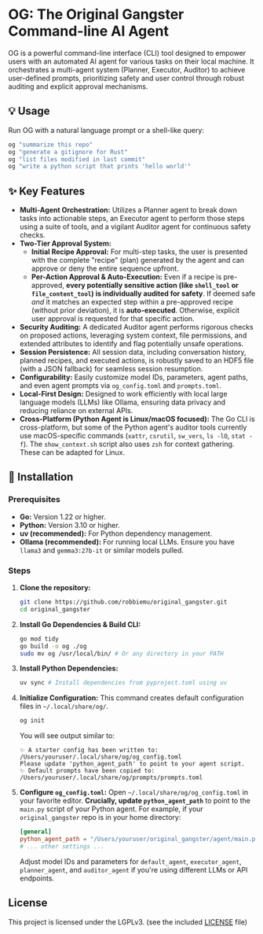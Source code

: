 # OG: The Original Gangster Command-line AI Agent

OG is a powerful command-line interface (CLI) tool designed to empower users with an automated AI agent for various tasks on their local machine. It orchestrates a multi-agent system (Planner, Executor, Auditor) to achieve user-defined prompts, prioritizing safety and user control through robust auditing and explicit approval mechanisms.

## 💡 Usage

Run OG with a natural language prompt or a shell-like query:

```bash
og "summarize this repo"
og "generate a gitignore for Rust"
og "list files modified in last commit"
og "write a python script that prints 'hello world'"
```

## ✨ Key Features

*   **Multi-Agent Orchestration:** Utilizes a Planner agent to break down tasks into actionable steps, an Executor agent to perform those steps using a suite of tools, and a vigilant Auditor agent for continuous safety checks.
*   **Two-Tier Approval System:**
    *   **Initial Recipe Approval:** For multi-step tasks, the user is presented with the complete "recipe" (plan) generated by the agent and can approve or deny the entire sequence upfront.
    *   **Per-Action Approval & Auto-Execution:** Even if a recipe is pre-approved, **every potentially sensitive action (like `shell_tool` or `file_content_tool`) is individually audited for safety**. If deemed safe *and* it matches an expected step within a pre-approved recipe (without prior deviation), it is **auto-executed**. Otherwise, explicit user approval is requested for that specific action.
*   **Security Auditing:** A dedicated Auditor agent performs rigorous checks on proposed actions, leveraging system context, file permissions, and extended attributes to identify and flag potentially unsafe operations.
*   **Session Persistence:** All session data, including conversation history, planned recipes, and executed actions, is robustly saved to an HDF5 file (with a JSON fallback) for seamless session resumption.
*   **Configurability:** Easily customize model IDs, parameters, agent paths, and even agent prompts via `og_config.toml` and `prompts.toml`.
*   **Local-First Design:** Designed to work efficiently with local large language models (LLMs) like Ollama, ensuring data privacy and reducing reliance on external APIs.
*   **Cross-Platform (Python Agent is Linux/macOS focused):** The Go CLI is cross-platform, but some of the Python agent's auditor tools currently use macOS-specific commands (`xattr`, `csrutil`, `sw_vers`, `ls -lO`, `stat -f`). The `show_context.sh` script also uses `zsh` for context gathering. These can be adapted for Linux.

## 🚀 Installation

### Prerequisites

*   **Go:** Version 1.22 or higher.
*   **Python:** Version 3.10 or higher.
*   **uv (recommended):** For Python dependency management.
*   **Ollama (recommended):** For running local LLMs. Ensure you have `llama3` and `gemma3:27b-it` or similar models pulled.

### Steps

1.  **Clone the repository:**
    ```bash
    git clone https://github.com/robbiemu/original_gangster.git
    cd original_gangster
    ```

2.  **Install Go Dependencies & Build CLI:**
    ```bash
    go mod tidy
    go build -o og ./og
    sudo mv og /usr/local/bin/ # Or any directory in your PATH
    ```

3.  **Install Python Dependencies:**
    ```bash
    uv sync # Install dependencies from pyproject.toml using uv
    ```

4.  **Initialize Configuration:**
    This command creates default configuration files in `~/.local/share/og/`.
    ```bash
    og init
    ```
    You will see output similar to:
    ```
    ✨ A starter config has been written to: /Users/youruser/.local/share/og/og_config.toml
    Please update 'python_agent_path' to point to your agent script.
    ✨ Default prompts have been copied to: /Users/youruser/.local/share/og/prompts/prompts.toml
    ```

5.  **Configure `og_config.toml`:**
    Open `~/.local/share/og/og_config.toml` in your favorite editor.
    **Crucially, update `python_agent_path`** to point to the `main.py` script of your Python agent.
    For example, if your `original_gangster` repo is in your home directory:
    ```toml
    [general]
    python_agent_path = "/Users/youruser/original_gangster/agent/main.py"
    # ... other settings ...
    ```
    Adjust model IDs and parameters for `default_agent`, `executor_agent`, `planner_agent`, and `auditor_agent` if you're using different LLMs or API endpoints.

## License

This project is licensed under the LGPLv3. (see the included [LICENSE](LICENSE) file)
